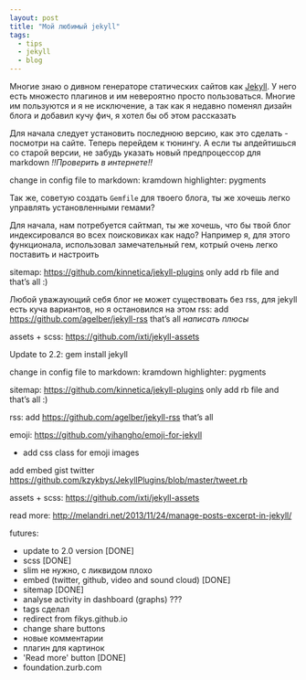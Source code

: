 ```yaml
---
layout: post
title: "Мой любимый jekyll"
tags:
  - tips
  - jekyll
  - blog
---
```


Многие знаю о дивном генераторе статических сайтов как [Jekyll](). У него есть множесто плагинов и им невероятно просто пользоваться. Многие им пользуются и я не исключение, а так как я недавно поменял дизайн блога и добавил кучу фич, я хотел бы об этом рассказать

Для начала следует установить последнюю версию, как это сделать - посмотри на сайте. Теперь перейдем к тюнингу.
А если ты апдейтишься со старой версии, не забудь указать новый предпроцессор для markdown *!!Проверить в интернете!!*

  change in config file to
    markdown: kramdown
    highlighter: pygments

Так же, советую создать `Gemfile` для твоего блога, ты же хочешь легко управлять установленными гемами?

Для начала, нам потребуется сайтмап, ты же хочешь, что бы твой блог индексировался во всех поисковиках как надо?
Например я, для этого функционала, использовал замечательный гем, котрый очень легко поставить и настроить

  sitemap:
  https://github.com/kinnetica/jekyll-plugins
  only add rb file and that’s all :)

Любой уважаующий себя блог не может существовать без rss, для jekyll есть куча вариантов, но я остановился на этом
  rss:
  add https://github.com/agelber/jekyll-rss that’s all
*написать плюсы*

assets + scss:
https://github.com/ixti/jekyll-assets


Update to 2.2:
  gem install jekyll

change in config file to
  markdown: kramdown
  highlighter: pygments

sitemap:
https://github.com/kinnetica/jekyll-plugins
only add rb file and that’s all :)

rss:
add https://github.com/agelber/jekyll-rss that’s all

emoji:
https://github.com/yihangho/emoji-for-jekyll
+ add css class for emoji images

add embed gist
twitter https://github.com/kzykbys/JekyllPlugins/blob/master/tweet.rb

assets + scss:
https://github.com/ixti/jekyll-assets

read more:
http://melandri.net/2013/11/24/manage-posts-excerpt-in-jekyll/


futures:
  * update to 2.0 version [DONE]
  * scss [DONE]
  * slim не нужно, с ликвидом плохо
  * embed (twitter, github, video and sound cloud) [DONE]
  * sitemap [DONE]
  * analyse activity in dashboard (graphs) ???
  * tags сделал
  * redirect from fikys.github.io
  * change share buttons
  * новые комментарии
  * плагин для картинок
  * 'Read more' button [DONE]
  * foundation.zurb.com
